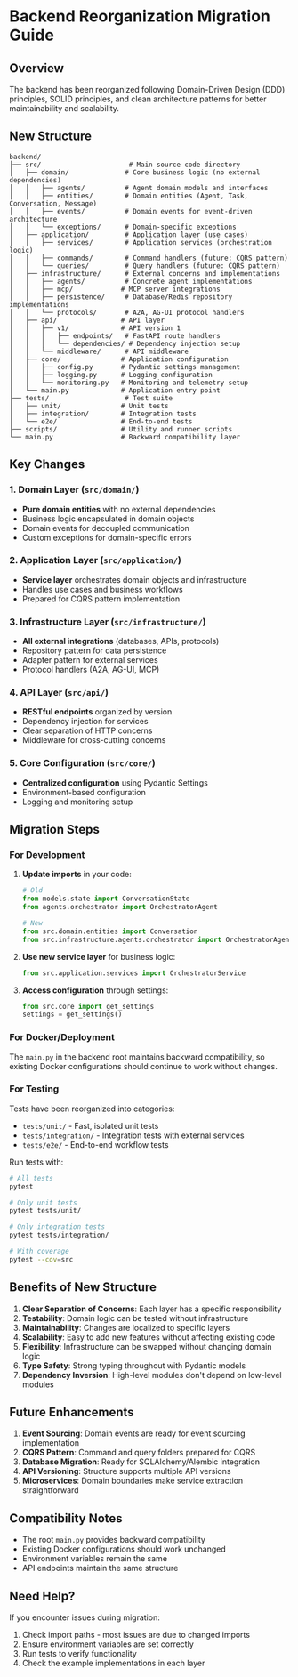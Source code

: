 # Backend Reorganization Migration Guide

## Overview

The backend has been reorganized following Domain-Driven Design (DDD) principles, SOLID principles, and clean architecture patterns for better maintainability and scalability.

## New Structure

```
backend/
├── src/                      # Main source code directory
│   ├── domain/              # Core business logic (no external dependencies)
│   │   ├── agents/          # Agent domain models and interfaces
│   │   ├── entities/        # Domain entities (Agent, Task, Conversation, Message)
│   │   ├── events/          # Domain events for event-driven architecture
│   │   └── exceptions/      # Domain-specific exceptions
│   ├── application/         # Application layer (use cases)
│   │   ├── services/        # Application services (orchestration logic)
│   │   ├── commands/        # Command handlers (future: CQRS pattern)
│   │   └── queries/         # Query handlers (future: CQRS pattern)
│   ├── infrastructure/      # External concerns and implementations
│   │   ├── agents/          # Concrete agent implementations
│   │   ├── mcp/            # MCP server integrations
│   │   ├── persistence/     # Database/Redis repository implementations
│   │   └── protocols/       # A2A, AG-UI protocol handlers
│   ├── api/                # API layer
│   │   ├── v1/             # API version 1
│   │   │   ├── endpoints/   # FastAPI route handlers
│   │   │   └── dependencies/ # Dependency injection setup
│   │   └── middleware/      # API middleware
│   ├── core/               # Application configuration
│   │   ├── config.py       # Pydantic settings management
│   │   ├── logging.py      # Logging configuration
│   │   └── monitoring.py   # Monitoring and telemetry setup
│   └── main.py             # Application entry point
├── tests/                   # Test suite
│   ├── unit/               # Unit tests
│   ├── integration/        # Integration tests
│   └── e2e/                # End-to-end tests
├── scripts/                # Utility and runner scripts
└── main.py                 # Backward compatibility layer
```

## Key Changes

### 1. Domain Layer (`src/domain/`)

- **Pure domain entities** with no external dependencies
- Business logic encapsulated in domain objects
- Domain events for decoupled communication
- Custom exceptions for domain-specific errors

### 2. Application Layer (`src/application/`)

- **Service layer** orchestrates domain objects and infrastructure
- Handles use cases and business workflows
- Prepared for CQRS pattern implementation

### 3. Infrastructure Layer (`src/infrastructure/`)

- **All external integrations** (databases, APIs, protocols)
- Repository pattern for data persistence
- Adapter pattern for external services
- Protocol handlers (A2A, AG-UI, MCP)

### 4. API Layer (`src/api/`)

- **RESTful endpoints** organized by version
- Dependency injection for services
- Clear separation of HTTP concerns
- Middleware for cross-cutting concerns

### 5. Core Configuration (`src/core/`)

- **Centralized configuration** using Pydantic Settings
- Environment-based configuration
- Logging and monitoring setup

## Migration Steps

### For Development

1. **Update imports** in your code:
   ```python
   # Old
   from models.state import ConversationState
   from agents.orchestrator import OrchestratorAgent
   
   # New
   from src.domain.entities import Conversation
   from src.infrastructure.agents.orchestrator import OrchestratorAgent
   ```

2. **Use new service layer** for business logic:
   ```python
   from src.application.services import OrchestratorService
   ```

3. **Access configuration** through settings:
   ```python
   from src.core import get_settings
   settings = get_settings()
   ```

### For Docker/Deployment

The `main.py` in the backend root maintains backward compatibility, so existing Docker configurations should continue to work without changes.

### For Testing

Tests have been reorganized into categories:
- `tests/unit/` - Fast, isolated unit tests
- `tests/integration/` - Integration tests with external services
- `tests/e2e/` - End-to-end workflow tests

Run tests with:
```bash
# All tests
pytest

# Only unit tests
pytest tests/unit/

# Only integration tests
pytest tests/integration/

# With coverage
pytest --cov=src
```

## Benefits of New Structure

1. **Clear Separation of Concerns**: Each layer has a specific responsibility
2. **Testability**: Domain logic can be tested without infrastructure
3. **Maintainability**: Changes are localized to specific layers
4. **Scalability**: Easy to add new features without affecting existing code
5. **Flexibility**: Infrastructure can be swapped without changing domain logic
6. **Type Safety**: Strong typing throughout with Pydantic models
7. **Dependency Inversion**: High-level modules don't depend on low-level modules

## Future Enhancements

1. **Event Sourcing**: Domain events are ready for event sourcing implementation
2. **CQRS Pattern**: Command and query folders prepared for CQRS
3. **Database Migration**: Ready for SQLAlchemy/Alembic integration
4. **API Versioning**: Structure supports multiple API versions
5. **Microservices**: Domain boundaries make service extraction straightforward

## Compatibility Notes

- The root `main.py` provides backward compatibility
- Existing Docker configurations should work unchanged
- Environment variables remain the same
- API endpoints maintain the same structure

## Need Help?

If you encounter issues during migration:
1. Check import paths - most issues are due to changed imports
2. Ensure environment variables are set correctly
3. Run tests to verify functionality
4. Check the example implementations in each layer